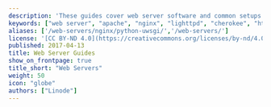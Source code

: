 ```yaml
---
description: 'These guides cover web server software and common setups such as the LAMP and LEMP stacks.'
keywords: ["web server", "apache", "nginx", "lighttpd", "cherokee", "http server"]
aliases: ['/web-servers/nginx/python-uwsgi/','/web-servers/']
license: '[CC BY-ND 4.0](https://creativecommons.org/licenses/by-nd/4.0)'
published: 2017-04-13
title: Web Server Guides
show_on_frontpage: true
title_short: "Web Servers"
weight: 50
icon: "globe"
authors: ["Linode"]
---
```

